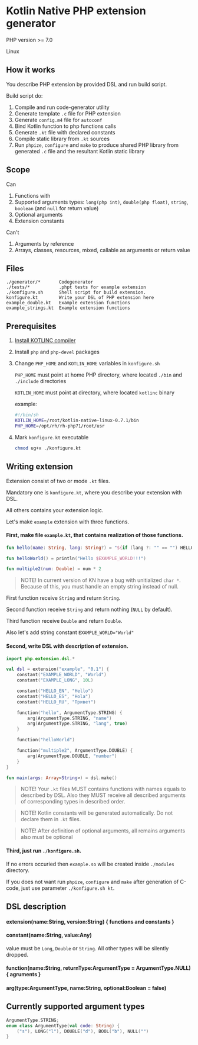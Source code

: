 # Kotlin Native PHP extension generator

PHP version >= 7.0

Linux

## How it works
You describe PHP extension by provided DSL and run build script.

Build script do:
1. Compile and run code-generator utility
2. Generate template `.c` file for PHP extension
3. Generate `config.m4` file for `autoconf`
4. Bind Kotlin function to php functions calls
5. Generate `.kt` file with declared constants
6. Compile static library from `.kt` sources
7. Run `phpize`, `configure` and `make` to produce shared PHP library from generated `.c` file and the resultant Kotlin static library

## Scope

Can
1. Functions with
2. Supported arguments types: `long(php int)`, `double(php float)`, `string`, `boolean` (and `null` for return value)
2. Optional arguments
3. Extension constants

Can't
1. Arguments by reference
2. Arrays, classes, resources, mixed, callable as arguments or return value

## Files

```
./generator/*       Codegenerator
./tests/*           .phpt tests for example extension
./konfigure.sh      Shell script for build extension.
konfigure.kt        Write your DSL of PHP extension here
example_double.kt   Example extension functions
example_strings.kt  Example extension functions
```

## Prerequisites

1. [Install KOTLINC compiler](https://kotlinlang.org/docs/tutorials/native/basic-kotlin-native-app.html)
2. Install `php` and `php-devel` packages
3. Change `PHP_HOME` and `KOTLIN_HOME` variables in `konfigure.sh`

   `PHP_HOME` must point at home PHP directory, where located `./bin` and `./include` directories

   `KOTLIN_HOME` must point at directory, where located `kotlinc` binary

   example:
   ```sh
   #!/bin/sh
   KOTLIN_HOME=/root/kotlin-native-linux-0.7.1/bin
   PHP_HOME=/opt/rh/rh-php71/root/usr
   ```
4. Mark `konfigure.kt` executable

   ```sh
   chmod ug+x ./konfigure.kt
   ```

## Writing extension

Extension consist of two or mode `.kt` files.

Mandatory one is `konfigure.kt`, where you describe your extension with DSL.

All others contains your extension logic.

Let's make `example` extension with three functions.

#### First, make file `example.kt`, that contains realization of those functions.

```kotlin
fun hello(name: String, lang: String?) = "${if (lang ?: "" == "") HELLO_EN else lang} $name!!!\n"

fun helloWorld() = println("Hello $EXAMPLE_WORLD!!!")

fun multiple2(num: Double) = num * 2
```

> NOTE! In current version of KN have a bug with unitialized `char *`. Because of this, you must handle an empty string instead of null.

First function receive `String` and return `String`.

Second function receive `String` and return nothing (`NULL` by default).

Third function receive `Double` and return `Double`.

Also let's add string constant `EXAMPLE_WORLD="World"`

#### Second, write DSL with description of extension.

```kotlin
import php.extension.dsl.*

val dsl = extension("example", "0.1") {
    constant("EXAMPLE_WORLD", "World")
    constant("EXAMPLE_LONG", 10L)

    constant("HELLO_EN", "Hello")
    constant("HELLO_ES", "Hola")
    constant("HELLO_RU", "Привет")

    function("hello", ArgumentType.STRING) {
        arg(ArgumentType.STRING, "name")
        arg(ArgumentType.STRING, "lang", true)
    }

    function("helloWorld")

    function("multiple2", ArgumentType.DOUBLE) {
        arg(ArgumentType.DOUBLE, "number")
    }
}

fun main(args: Array<String>) = dsl.make()
```

> NOTE! Your `.kt` files MUST contains functions with names equals to described by DSL. Also they MUST receive all described arguments of corresponding types in described order.

> NOTE! Kotlin constants will be generated automatically. Do not declare them in `.kt` files.

> NOTE! After definition of optional arguments, all remains arguments also must be optional

#### Third, just run `./konfigure.sh`.

If no errors occuried then `example.so` will be created inside `./modules` directory.

If you does not want run `phpize`, `configure` and `make` after generation of C-code, just use parameter `./konfigure.sh kt`.

## DSL description

#### extension(name:String, version:String) { functions and constants }

#### constant(name:String, value:Any)
value must be `Long`, `Double` or `String`. All other types will be silently dropped.

#### function(name:String, returnType:ArgumentType = ArgumentType.NULL) { agruments }

#### arg(type:ArgumentType, name:String, optional:Boolean = false)

## Currently supported argument types
```kotlin
ArgumentType.STRING;
enum class ArgumentType(val code: String) {
    ("s"), LONG("l"), DOUBLE("d"), BOOL("b"), NULL("")
}
```
